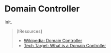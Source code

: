
# Domain Controller
Init.

> [!Resources]
> - [Wikipedia: Domain Controller](https://en.wikipedia.org/wiki/Domain_controller)
> - [Tech Target: What is a Domain Controller](https://www.techtarget.com/searchwindowsserver/definition/domain-controller)